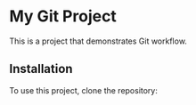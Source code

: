 # My Git Project
This is a project that demonstrates Git workflow.

## Installation
To use this project, clone the repository:
